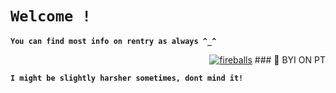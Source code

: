 # **`Welcome !`**

**`You can find most info on rentry as always ^_^`**
<p align="right">
       <a href="https://www.youtube.com/c/fknight?sub_confirmation=1">
         <img alt="fireballs" src="https://files.catbox.moe/0z5qab.gif"/></a> 
### 🎇 BYI ON PT

**`I might be slightly harsher sometimes, dont mind it!`**
